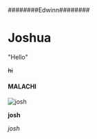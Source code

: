   ########Edwinn########
  # Joshua
  
  "Hello"
  
  ~~hi~~
  
  #### MALACHI
  
  ![josh](https://m.media-amazon.com/images/M/MV5BMTgwNTY2OTI3MF5BMl5BanBnXkFtZTcwNDc1MTg4Nw@@._V1_SX300_.jpg)
  
  **josh**
  
  *josh*

